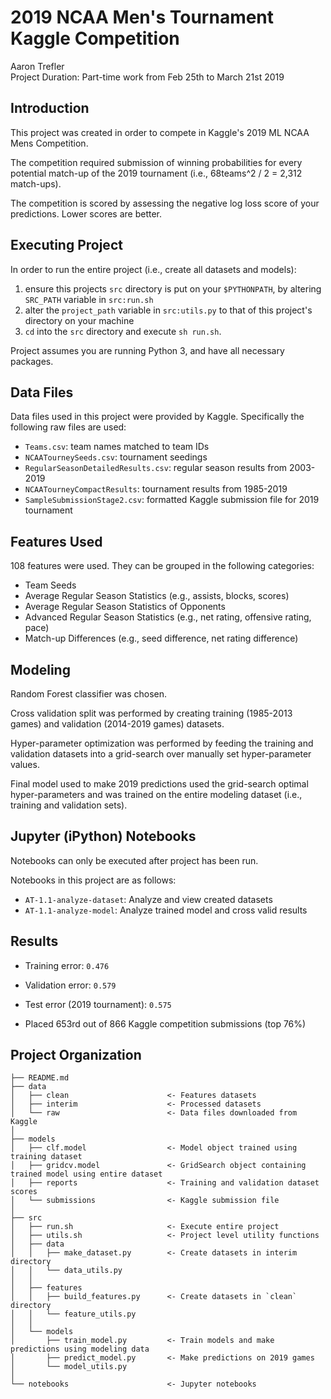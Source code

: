 2019 NCAA Men's Tournament Kaggle Competition
==============================
Aaron Trefler  
Project Duration: Part-time work from Feb 25th to March 21st 2019

Introduction
------------
This project was created in order to compete in Kaggle's 2019 ML NCAA Mens Competition.

The competition required submission of winning probabilities for every potential match-up of the 2019 tournament (i.e., 68teams^2 / 2 = 2,312 match-ups).

The competition is scored by assessing the negative log loss score of your predictions. Lower scores are better.

Executing Project
------------
In order to run the entire project (i.e., create all datasets and models):
1. ensure this projects `src` directory is put on your `$PYTHONPATH`, by altering `SRC_PATH` variable in `src:run.sh`
2. alter the `project_path` variable in `src:utils.py` to that of this project's directory on your machine
3. `cd` into the `src` directory and execute `sh run.sh`.

Project assumes you are running Python 3, and have all necessary packages.

Data Files
------------
Data files used in this project were provided by Kaggle. Specifically the following raw files are used:
- `Teams.csv`: team names matched to team IDs
- `NCAATourneySeeds.csv`: tournament seedings
- `RegularSeasonDetailedResults.csv`: regular season results from 2003-2019
- `NCAATourneyCompactResults`: tournament results from 1985-2019
- `SampleSubmissionStage2.csv`: formatted Kaggle submission file for 2019 tournament

Features Used
------------
108 features were used. They can be grouped in the following categories:
- Team Seeds
- Average Regular Season Statistics (e.g., assists, blocks, scores)
- Average Regular Season Statistics of Opponents
- Advanced Regular Season Statistics (e.g., net rating, offensive rating, pace)
- Match-up Differences (e.g., seed difference, net rating difference)

Modeling
------------
Random Forest classifier was chosen.

Cross validation split was performed by creating training (1985-2013 games) and validation (2014-2019 games) datasets.

Hyper-parameter optimization was performed by feeding the training and validation datasets into a grid-search over manually set hyper-parameter values.

Final model used to make 2019 predictions used the grid-search optimal hyper-parameters and was trained on the entire modeling dataset (i.e., training and validation sets).

Jupyter (iPython) Notebooks
------------
Notebooks can only be executed after project has been run.

Notebooks in this project are as follows:
- `AT-1.1-analyze-dataset`: Analyze and view created datasets
- `AT-1.1-analyze-model`: Analyze trained model and cross valid results

Results
------------
- Training error: `0.476`
- Validation error: `0.579`
- Test error (2019 tournament): `0.575`

- Placed 653rd out of 866 Kaggle competition submissions (top 76%)

Project Organization
------------
    ├── README.md
    ├── data
    │   ├── clean                      <- Features datasets
    │   ├── interim                    <- Processed datasets
    │   └── raw                        <- Data files downloaded from Kaggle
    │
    ├── models                          
    │   ├── clf.model                  <- Model object trained using training dataset
    │   ├── gridcv.model               <- GridSearch object containing trained model using entire dataset
    │   ├── reports                    <- Training and validation dataset scores
    │   └── submissions                <- Kaggle submission file
    │
    ├── src
    │   ├── run.sh                     <- Execute entire project 
    │   ├── utils.sh                   <- Project level utility functions
    │   ├── data                       
    │   │   ├── make_dataset.py        <- Create datasets in interim directory
    │   │   └── data_utils.py
    │   │ 
    │   ├── features
    │   │   ├── build_features.py      <- Create datasets in `clean` directory
    │   │   └── feature_utils.py 
    │   │  
    │   └── models                    
    │       ├── train_model.py         <- Train models and make predictions using modeling data
    │       ├── predict_model.py       <- Make predictions on 2019 games
    │       └── model_utils.py         
    │
    └── notebooks                      <- Jupyter notebooks

